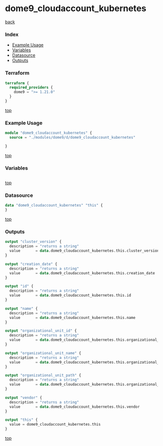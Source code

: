 # dome9_cloudaccount_kubernetes

[back](../dome9.md)

### Index

- [Example Usage](#example-usage)
- [Variables](#variables)
- [Datasource](#datasource)
- [Outputs](#outputs)

### Terraform

```terraform
terraform {
  required_providers {
    dome9 = ">= 1.21.0"
  }
}
```

[top](#index)

### Example Usage

```terraform
module "dome9_cloudaccount_kubernetes" {
  source = "./modules/dome9/d/dome9_cloudaccount_kubernetes"

}
```

[top](#index)

### Variables

```terraform
```

[top](#index)

### Datasource

```terraform
data "dome9_cloudaccount_kubernetes" "this" {
}
```

[top](#index)

### Outputs

```terraform
output "cluster_version" {
  description = "returns a string"
  value       = data.dome9_cloudaccount_kubernetes.this.cluster_version
}

output "creation_date" {
  description = "returns a string"
  value       = data.dome9_cloudaccount_kubernetes.this.creation_date
}

output "id" {
  description = "returns a string"
  value       = data.dome9_cloudaccount_kubernetes.this.id
}

output "name" {
  description = "returns a string"
  value       = data.dome9_cloudaccount_kubernetes.this.name
}

output "organizational_unit_id" {
  description = "returns a string"
  value       = data.dome9_cloudaccount_kubernetes.this.organizational_unit_id
}

output "organizational_unit_name" {
  description = "returns a string"
  value       = data.dome9_cloudaccount_kubernetes.this.organizational_unit_name
}

output "organizational_unit_path" {
  description = "returns a string"
  value       = data.dome9_cloudaccount_kubernetes.this.organizational_unit_path
}

output "vendor" {
  description = "returns a string"
  value       = data.dome9_cloudaccount_kubernetes.this.vendor
}

output "this" {
  value = dome9_cloudaccount_kubernetes.this
}
```

[top](#index)